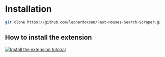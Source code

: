 # Installation

```bash
git clone https://github.com/leonardokoen/Fast-Houses-Search-Scraper.git
```

## How to install the extension

[![Install the extension tutorial](https://img.youtube.com/vi/J16TC9l4EZU/0.jpg)](https://www.youtube.com/watch?v=J16TC9l4EZU)